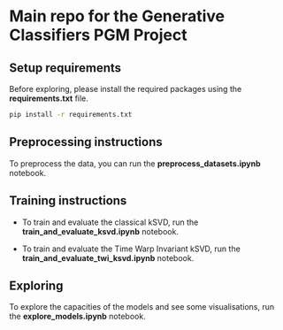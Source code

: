 # Main repo for the Generative Classifiers PGM Project

## Setup requirements

Before exploring, please install the required packages using the **requirements.txt** file.

```bash
pip install -r requirements.txt
```

## Preprocessing instructions

To preprocess the data, you can run the **preprocess_datasets.ipynb** notebook.

## Training instructions

- To train and evaluate the classical kSVD, run the **train_and_evaluate_ksvd.ipynb** notebook.

- To train and evaluate the Time Warp Invariant kSVD, run the **train_and_evaluate_twi_ksvd.ipynb** notebook.

## Exploring

To explore the capacities of the models and see some visualisations, run the **explore_models.ipynb** notebook.